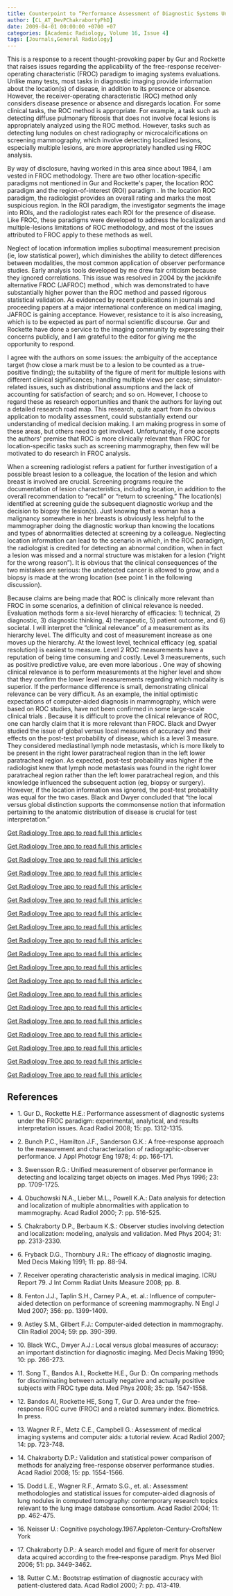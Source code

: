 ```yaml
---
title: Counterpoint to “Performance Assessment of Diagnostic Systems Under the FROC Paradigm” by Gur and Rockette
author: [CL_AT_DevPChakrabortyPhD]
date: 2009-04-01 00:00:00 +0700 +07
categories: [Academic Radiology, Volume 16, Issue 4]
tags: [Journals,General Radiology]
---
```

This is a response to a recent thought-provoking paper by Gur and Rockette that raises issues regarding the applicability of the free-response receiver-operating characteristic (FROC) paradigm to imaging systems evaluations. Unlike many tests, most tasks in diagnostic imaging provide information about the location(s) of disease, in addition to its presence or absence. However, the receiver-operating characteristic (ROC) method only considers disease presence or absence and disregards location. For some clinical tasks, the ROC method is appropriate. For example, a task such as detecting diffuse pulmonary fibrosis that does not involve focal lesions is appropriately analyzed using the ROC method. However, tasks such as detecting lung nodules on chest radiography or microcalcifications on screening mammography, which involve detecting localized lesions, especially multiple lesions, are more appropriately handled using FROC analysis.

By way of disclosure, having worked in this area since about 1984, I am vested in FROC methodology. There are two other location-specific paradigms not mentioned in Gur and Rockette's paper, the location ROC paradigm and the region-of-interest (ROI) paradigm . In the location ROC paradigm, the radiologist provides an overall rating and marks the most suspicious region. In the ROI paradigm, the investigator segments the image into ROIs, and the radiologist rates each ROI for the presence of disease. Like FROC, these paradigms were developed to address the localization and multiple-lesions limitations of ROC methodology, and most of the issues attributed to FROC apply to these methods as well.

Neglect of location information implies suboptimal measurement precision (ie, low statistical power), which diminishes the ability to detect differences between modalities, the most common application of observer performance studies. Early analysis tools developed by me drew fair criticism because they ignored correlations. This issue was resolved in 2004 by the jackknife alternative FROC (JAFROC) method , which was demonstrated to have substantially higher power than the ROC method and passed rigorous statistical validation. As evidenced by recent publications in journals and proceeding papers at a major international conference on medical imaging, JAFROC is gaining acceptance. However, resistance to it is also increasing, which is to be expected as part of normal scientific discourse. Gur and Rockette have done a service to the imaging community by expressing their concerns publicly, and I am grateful to the editor for giving me the opportunity to respond.

I agree with the authors on some issues: the ambiguity of the acceptance target (how close a mark must be to a lesion to be counted as a true-positive finding); the suitability of the figure of merit for multiple lesions with different clinical significances; handling multiple views per case; simulator-related issues, such as distributional assumptions and the lack of accounting for satisfaction of search; and so on. However, I choose to regard these as research opportunities and thank the authors for laying out a detailed research road map. This research, quite apart from its obvious application to modality assessment, could substantially extend our understanding of medical decision making. I am making progress in some of these areas, but others need to get involved. Unfortunately, if one accepts the authors' premise that ROC is more clinically relevant than FROC for location-specific tasks such as screening mammography, then few will be motivated to do research in FROC analysis.

When a screening radiologist refers a patient for further investigation of a possible breast lesion to a colleague, the location of the lesion and which breast is involved are crucial. Screening programs require the documentation of lesion characteristics, including location, in addition to the overall recommendation to “recall” or “return to screening.” The location(s) identified at screening guide the subsequent diagnostic workup and the decision to biopsy the lesion(s). Just knowing that a woman has a malignancy somewhere in her breasts is obviously less helpful to the mammographer doing the diagnostic workup than knowing the locations and types of abnormalities detected at screening by a colleague. Neglecting location information can lead to the scenario in which, in the ROC paradigm, the radiologist is credited for detecting an abnormal condition, when in fact a lesion was missed and a normal structure was mistaken for a lesion (“right for the wrong reason”). It is obvious that the clinical consequences of the two mistakes are serious: the undetected cancer is allowed to grow, and a biopsy is made at the wrong location (see point 1 in the following discussion).

Because claims are being made that ROC is clinically more relevant than FROC in some scenarios, a definition of clinical relevance is needed. Evaluation methods form a six-level hierarchy of efficacies: 1) technical, 2) diagnostic, 3) diagnostic thinking, 4) therapeutic, 5) patient outcome, and 6) societal. I will interpret the “clinical relevance” of a measurement as its hierarchy level. The difficulty and cost of measurement increase as one moves up the hierarchy. At the lowest level, technical efficacy (eg, spatial resolution) is easiest to measure. Level 2 ROC measurements have a reputation of being time consuming and costly. Level 3 measurements, such as positive predictive value, are even more laborious . One way of showing clinical relevance is to perform measurements at the higher level and show that they confirm the lower level measurements regarding which modality is superior. If the performance difference is small, demonstrating clinical relevance can be very difficult. As an example, the initial optimistic expectations of computer-aided diagnosis in mammography, which were based on ROC studies, have not been confirmed in some large-scale clinical trials . Because it is difficult to prove the clinical relevance of ROC, one can hardly claim that it is more relevant than FROC. Black and Dwyer studied the issue of global versus local measures of accuracy and their effects on the post-test probability of disease, which is a level 3 measure. They considered mediastinal lymph node metastasis, which is more likely to be present in the right lower paratracheal region than in the left lower paratracheal region. As expected, post-test probability was higher if the radiologist knew that lymph node metastasis was found in the right lower paratracheal region rather than the left lower paratracheal region, and this knowledge influenced the subsequent action (eg, biopsy or surgery). However, if the location information was ignored, the post-test probability was equal for the two cases. Black and Dwyer concluded that “the local versus global distinction supports the commonsense notion that information pertaining to the anatomic distribution of disease is crucial for test interpretation.”

[Get Radiology Tree app to read full this article<](https://clinicalpub.com/app)

[Get Radiology Tree app to read full this article<](https://clinicalpub.com/app)

[Get Radiology Tree app to read full this article<](https://clinicalpub.com/app)

[Get Radiology Tree app to read full this article<](https://clinicalpub.com/app)

[Get Radiology Tree app to read full this article<](https://clinicalpub.com/app)

[Get Radiology Tree app to read full this article<](https://clinicalpub.com/app)

[Get Radiology Tree app to read full this article<](https://clinicalpub.com/app)

[Get Radiology Tree app to read full this article<](https://clinicalpub.com/app)

[Get Radiology Tree app to read full this article<](https://clinicalpub.com/app)

[Get Radiology Tree app to read full this article<](https://clinicalpub.com/app)

[Get Radiology Tree app to read full this article<](https://clinicalpub.com/app)

[Get Radiology Tree app to read full this article<](https://clinicalpub.com/app)

[Get Radiology Tree app to read full this article<](https://clinicalpub.com/app)

[Get Radiology Tree app to read full this article<](https://clinicalpub.com/app)

[Get Radiology Tree app to read full this article<](https://clinicalpub.com/app)

[Get Radiology Tree app to read full this article<](https://clinicalpub.com/app)

[Get Radiology Tree app to read full this article<](https://clinicalpub.com/app)

[Get Radiology Tree app to read full this article<](https://clinicalpub.com/app)

[Get Radiology Tree app to read full this article<](https://clinicalpub.com/app)

## References

- 1\. Gur D., Rockette H.E.: Performance assessment of diagnostic systems under the FROC paradigm: experimental, analytical, and results interpretation issues. Acad Radiol 2008; 15: pp. 1312-1315.


- 2\. Bunch P.C., Hamilton J.F., Sanderson G.K.: A free-response approach to the measurement and characterization of radiographic-observer performance. J Appl Photogr Eng 1978; 4: pp. 166-171.


- 3\. Swensson R.G.: Unified measurement of observer performance in detecting and localizing target objects on images. Med Phys 1996; 23: pp. 1709-1725.


- 4\. Obuchowski N.A., Lieber M.L., Powell K.A.: Data analysis for detection and localization of multiple abnormalities with application to mammography. Acad Radiol 2000; 7: pp. 516-525.


- 5\. Chakraborty D.P., Berbaum K.S.: Observer studies involving detection and localization: modeling, analysis and validation. Med Phys 2004; 31: pp. 2313-2330.


- 6\. Fryback D.G., Thornbury J.R.: The efficacy of diagnostic imaging. Med Decis Making 1991; 11: pp. 88-94.


- 7\.  Receiver operating characteristic analysis in medical imaging. ICRU Report 79. J Int Comm Radiat Units Measure 2008; pp. 8.


- 8\. Fenton J.J., Taplin S.H., Carney P.A., et. al.: Influence of computer-aided detection on performance of screening mammography. N Engl J Med 2007; 356: pp. 1399-1409.


- 9\. Astley S.M., Gilbert F.J.: Computer-aided detection in mammography. Clin Radiol 2004; 59: pp. 390-399.


- 10\. Black W.C., Dwyer A.J.: Local versus global measures of accuracy: an important distinction for diagnostic imaging. Med Decis Making 1990; 10: pp. 266-273.


- 11\. Song T., Bandos A.I., Rockette H.E., Gur D.: On comparing methods for discriminating between actually negative and actually positive subjects with FROC type data. Med Phys 2008; 35: pp. 1547-1558.


- 12\.  Bandos AI, Rockette HE, Song T, Gur D. Area under the free-response ROC curve (FROC) and a related summary index. Biometrics. In press.


- 13\. Wagner R.F., Metz C.E., Campbell G.: Assessment of medical imaging systems and computer aids: a tutorial review. Acad Radiol 2007; 14: pp. 723-748.


- 14\. Chakraborty D.P.: Validation and statistical power comparison of methods for analyzing free-response observer performance studies. Acad Radiol 2008; 15: pp. 1554-1566.


- 15\. Dodd L.E., Wagner R.F., Armato S.G., et. al.: Assessment methodologies and statistical issues for computer-aided diagnosis of lung nodules in computed tomography: contemporary research topics relevant to the lung image database consortium. Acad Radiol 2004; 11: pp. 462-475.


- 16\. Neisser U.: Cognitive psychology.1967.Appleton-Century-CroftsNew York


- 17\. Chakraborty D.P.: A search model and figure of merit for observer data acquired according to the free-response paradigm. Phys Med Biol 2006; 51: pp. 3449-3462.


- 18\. Rutter C.M.: Bootstrap estimation of diagnostic accuracy with patient-clustered data. Acad Radiol 2000; 7: pp. 413-419.